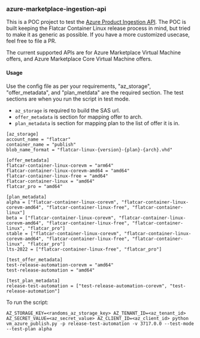 ### azure-marketplace-ingestion-api

This is a POC project to test the [Azure Product Ingestion API](https://learn.microsoft.com/en-us/partner-center/marketplace/product-ingestion-api). The POC is built keeping the Flatcar Container Linux release process in mind, but tried to make it as generic as possible. If you have a more customized usecase, feel free to file a PR.

The current supported APIs are for Azure Marketplace Virtual Machine offers, and Azure Marketplace Core Virtual Machine offers.


#### Usage

Use the config file as per your requirements, "az_storage", "offer_metadata", and "plan_metdata" are the required section. The test sections are when you run the script in test mode.

- `az_storage` is required to build the SAS url.
- `offer_metadata` is section for mapping offer to arch.
- `plan_metadata` is section for mapping plan to the list of offer it is in.

```
[az_storage]
account_name = "flatcar"
container_name = "publish"
blob_name_format = "flatcar-linux-{version}-{plan}-{arch}.vhd"

[offer_metadata]
flatcar-container-linux-corevm = "arm64"
flatcar-container-linux-corevm-amd64 = "amd64"
flatcar-container-linux-free = "amd64"
flatcar-container-linux = "amd64"
flatcar_pro = "amd64"

[plan_metadata]
alpha = ["flatcar-container-linux-corevm", "flatcar-container-linux-corevm-amd64", "flatcar-container-linux-free", "flatcar-container-linux"]
beta = ["flatcar-container-linux-corevm", "flatcar-container-linux-corevm-amd64", "flatcar-container-linux-free", "flatcar-container-linux", "flatcar_pro"]
stable = ["flatcar-container-linux-corevm", "flatcar-container-linux-corevm-amd64", "flatcar-container-linux-free", "flatcar-container-linux", "flatcar_pro"]
lts-2022 = ["flatcar-container-linux-free", "flatcar_pro"]

[test_offer_metadata]
test-release-automation-corevm = "amd64"
test-release-automation = "amd64"

[test_plan_metadata]
release-test-automation = ["test-release-automation-corevm", "test-release-automation"]
```

To run the script:
```
AZ_STORAGE_KEY=<randoms_az_storage_key> AZ_TENANT_ID=<az_tenant_id> AZ_SECRET_VALUE=<az_secret_value> AZ_CLIENT_ID=<az_client_id> python vm_azure_publish.py -p release-test-automation -v 3717.0.0 --test-mode --test-plan alpha
```

